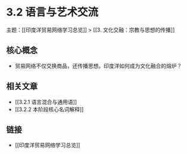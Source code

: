 # 3.2 语言与艺术交流

主题：[[印度洋贸易网络学习总览]] > [[3. 文化交融：宗教与思想的传播]]

## 核心概念

- 贸易网络不仅交换商品，还传播思想。印度洋如何成为文化融合的熔炉？

## 相关文章

- [[3.2.1 语言混合与通用语]]
- [[3.2.2 本阶段核心名词解释]]

## 链接

- [[印度洋贸易网络学习总览]]
